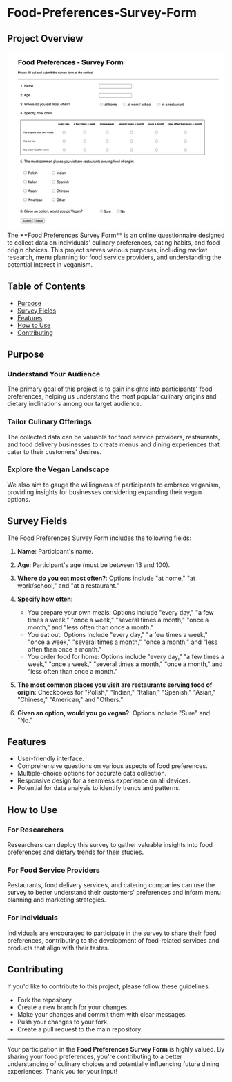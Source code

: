 # Food-Preferences-Survey-Form

## Project Overview
<img src = "https://github.com/Rukesh2500/Food-Preferences-Survey-Form/blob/main/Food%20Preferences.jpg" alt = "Food Preferences Image">
The **Food Preferences Survey Form** is an online questionnaire designed to collect data on individuals' culinary preferences, eating habits, and food origin choices. This project serves various purposes, including market research, menu planning for food service providers, and understanding the potential interest in veganism.

## Table of Contents

- [Purpose](#purpose)
- [Survey Fields](#survey-fields)
- [Features](#features)
- [How to Use](#how-to-use)
- [Contributing](#contributing)

## Purpose

### Understand Your Audience

The primary goal of this project is to gain insights into participants' food preferences, helping us understand the most popular culinary origins and dietary inclinations among our target audience.

### Tailor Culinary Offerings

The collected data can be valuable for food service providers, restaurants, and food delivery businesses to create menus and dining experiences that cater to their customers' desires.

### Explore the Vegan Landscape

We also aim to gauge the willingness of participants to embrace veganism, providing insights for businesses considering expanding their vegan options.

## Survey Fields

The Food Preferences Survey Form includes the following fields:

1. **Name**: Participant's name.

2. **Age**: Participant's age (must be between 13 and 100).

3. **Where do you eat most often?**: Options include "at home," "at work/school," and "at a restaurant."

4. **Specify how often**:
   - You prepare your own meals: Options include "every day," "a few times a week," "once a week," "several times a month," "once a month," and "less often than once a month."
   - You eat out: Options include "every day," "a few times a week," "once a week," "several times a month," "once a month," and "less often than once a month."
   - You order food for home: Options include "every day," "a few times a week," "once a week," "several times a month," "once a month," and "less often than once a month."

5. **The most common places you visit are restaurants serving food of origin**: Checkboxes for "Polish," "Indian," "Italian," "Spanish," "Asian," "Chinese," "American," and "Others."

6. **Given an option, would you go vegan?**: Options include "Sure" and "No."

## Features

- User-friendly interface.
- Comprehensive questions on various aspects of food preferences.
- Multiple-choice options for accurate data collection.
- Responsive design for a seamless experience on all devices.
- Potential for data analysis to identify trends and patterns.

## How to Use

### For Researchers

Researchers can deploy this survey to gather valuable insights into food preferences and dietary trends for their studies.

### For Food Service Providers

Restaurants, food delivery services, and catering companies can use the survey to better understand their customers' preferences and inform menu planning and marketing strategies.

### For Individuals

Individuals are encouraged to participate in the survey to share their food preferences, contributing to the development of food-related services and products that align with their tastes.

## Contributing

If you'd like to contribute to this project, please follow these guidelines:
- Fork the repository.
- Create a new branch for your changes.
- Make your changes and commit them with clear messages.
- Push your changes to your fork.
- Create a pull request to the main repository.

---

Your participation in the **Food Preferences Survey Form** is highly valued. By sharing your food preferences, you're contributing to a better understanding of culinary choices and potentially influencing future dining experiences. Thank you for your input!
